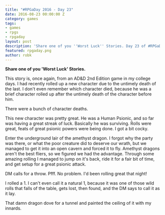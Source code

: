 ```yaml
---
title: "#RPGaDay 2016 - Day 23"
date: 2016-08-23 00:00:00 Z
category: games
tags:
- games
- rpgs
- rpgaday
layout: post
description: 'Share one of you ''Worst Luck'' Stories. Day 23 of #RPGaDay.'
featured: rpgaday.png
author: robk
---
```


**Share one of you 'Worst Luck' Stories.**

This story is, once again, from an AD&D 2nd Edition game in my college days. I had recently rolled up a new character due to the untimely death of the last. I don't even remember which character died, because he was a brief character rolled up after the untimely death of the character before him.

There were a bunch of character deaths.

This new character was pretty great. He was a Human Psionic, and so far was having a great streak of luck. Basically he was surviving. Rolls were great, feats of great psionic powers were being done. I got a bit cocky.

Enter the underground lair of the amethyst dragon. I forgot why the party was there, or what the poor creature did to deserve our wrath, but we managed to get it into an open cavern and forced it to fly. Amethyst dragons aren't the best fliers, so we figured we had the advantage. Through some amazing rolling I managed to jump on it's back, ride it for a fair bit of time, and get setup for a great psionic attack.

DM calls for a throw. Pfff. No problem. I'd been rolling great that night!

I rolled a 1. I can't even call it a natural 1, because it was one of those wild rolls that falls of the table, gets lost, then found, and the DM says to call it as it lay.

That damn dragon dove for a tunnel and painted the ceiling of it with my innards.
